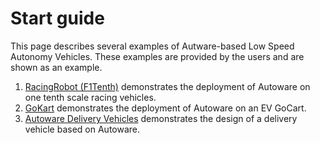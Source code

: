 # Start guide

This page describes several examples of Autware-based Low Speed Autonomy Vehicles. These examples are provided by the users and are shown as an example.

1. [RacingRobot (F1Tenth)](F1Tenth/index.md) demonstrates the deployment of Autoware on one tenth scale racing vehicles.
1. [GoKart](GoKart/Reference%20Design%20for%20Go-Kart%20with%20Autoware.md) demonstrates the deployment of Autoware on an EV GoCart. 
1. [Autoware Delivery Vehicles](Delivery/index.md) demonstrates the design of a delivery vehicle based on Autoware.
